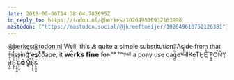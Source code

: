 ```yaml
---
date: 2019-05-06T14:38:04.785695Z
in_reply_to: https://todon.nl/@berkes/102049516932163098
mastodon: ["https://mastodon.social/@jkreeftmeijer/102049610752126381"]
---
```

@berkes@todon.nl Well, this *𝒊s* quite a simple substitut𝑖𝑜n. Aside from that missing  esc͒ͪo͛ͫape, it 𝘄e̿̔̉𝗿𝗸𝘀 𝗳𝗶𝗻𝗲 f̵o̵r̵ ʰᵉ ᶜᵒᵐ̡ᵉ̶ˢ a pon̷y use cag͇̫͛͆̾ͫ̑͆e*̶͑̾̾ lIKeTH̘Ë͖́̉ ͠P̯͍̭O̚​N̐Y̡ H̸̡̪̯ͨ͊̽̅̾̎Ȩ̬̩̾͛ͪ̈́̀́͘ ̶̧̨̱̹̭̯ͧ̾ͬC̷̙̲̝͖ͭ̏ͥͮ͟Oͮ͏̮̪̝͍M̲̖͊̒ͪͩͬ̚̚͜Ȇ̴̟̟͙̞ͩ͌͝S̨̥̫͎̭ͯ̿̔̀ͅ
